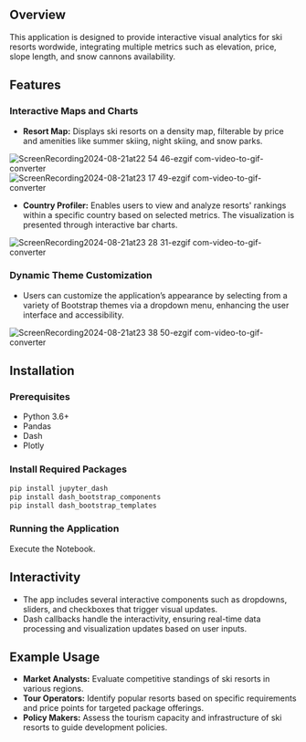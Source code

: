 ## Overview

This application is designed to provide interactive visual analytics for ski resorts wordwide, integrating multiple metrics such as elevation, price, slope length, and snow cannons availability.

## Features

### Interactive Maps and Charts
- **Resort Map:** Displays ski resorts on a density map, filterable by price and amenities like summer skiing, night skiing, and snow parks.

 ![ScreenRecording2024-08-21at22 54 46-ezgif com-video-to-gif-converter](https://github.com/user-attachments/assets/be402c40-43a7-482e-985d-002d2a6b25b4)
 ![ScreenRecording2024-08-21at23 17 49-ezgif com-video-to-gif-converter](https://github.com/user-attachments/assets/16d95ede-6f70-4b1c-ac0a-078c6d437ca8)

- **Country Profiler:** Enables users to view and analyze resorts' rankings within a specific country based on selected metrics. The visualization is presented through interactive bar charts.

 ![ScreenRecording2024-08-21at23 28 31-ezgif com-video-to-gif-converter](https://github.com/user-attachments/assets/aa1572ee-6dfe-493d-a5fc-db923a0e8b3b)

### Dynamic Theme Customization
- Users can customize the application’s appearance by selecting from a variety of Bootstrap themes via a dropdown menu, enhancing the user interface and accessibility.

![ScreenRecording2024-08-21at23 38 50-ezgif com-video-to-gif-converter](https://github.com/user-attachments/assets/6831c00e-e27a-40c7-a7ab-c7595801871e)
  
## Installation

### Prerequisites
- Python 3.6+
- Pandas
- Dash
- Plotly

### Install Required Packages
```bash
pip install jupyter_dash
pip install dash_bootstrap_components
pip install dash_bootstrap_templates
```

### Running the Application
Execute the Notebook.

## Interactivity

- The app includes several interactive components such as dropdowns, sliders, and checkboxes that trigger visual updates.
- Dash callbacks handle the interactivity, ensuring real-time data processing and visualization updates based on user inputs.

## Example Usage

- **Market Analysts:** Evaluate competitive standings of ski resorts in various regions.
- **Tour Operators:** Identify popular resorts based on specific requirements and price points for targeted package offerings.
- **Policy Makers:** Assess the tourism capacity and infrastructure of ski resorts to guide development policies.
